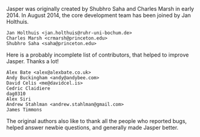 Jasper was originally created by Shubhro Saha and Charles Marsh in early 2014.
In August 2014, the core development team has been joined by Jan Holthuis.

    Jan Holthuis <jan.holthuis@ruhr-uni-bochum.de>
    Charles Marsh <crmarsh@princeton.edu>
    Shubhro Saha <saha@princeton.edu>

Here is a probably incomplete list of contributors, that helped to improve
Jasper. Thanks a lot!

    Alex Bate <alex@alexbate.co.uk>
    Andy Buckingham <andy@andybee.com>
    David Celis <me@davidcel.is>
    Cedric Claidiere
    dag0310
    Alex Siri
    Andrew Stahlman <andrew.stahlman@gmail.com>
    James Timmons

The original authors also like to thank all the people who reported bugs, helped
answer newbie questions, and generally made Jasper better.
